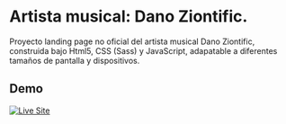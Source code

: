 
# Artista musical: Dano Ziontific.
Proyecto landing page no oficial del artista musical Dano Ziontific, construida bajo Html5, CSS (Sass) y JavaScript, adapatable a diferentes tamaños de pantalla y dispositivos.


## Demo
[![Live Site](https://img.shields.io/static/v1?label=&message=Live%20Site&color=c293c2&style=for-the-badge)](https://carloslt5.github.io/landing-music/)
